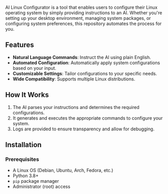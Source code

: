 AI Linux Configurator is a tool that enables users to configure their Linux operating system by simply providing instructions to an AI. Whether you're setting up your desktop environment, managing system packages, or configuring system preferences, this repository automates the process for you.

## Features
- **Natural Language Commands**: Instruct the AI using plain English.
- **Automated Configuration**: Automatically apply system configurations based on your input.
- **Customizable Settings**: Tailor configurations to your specific needs.
- **Wide Compatibility**: Supports multiple Linux distributions.

## How It Works
1. The AI parses your instructions and determines the required configurations.
2. It generates and executes the appropriate commands to configure your system.
3. Logs are provided to ensure transparency and allow for debugging.

## Installation
### Prerequisites
- A Linux OS (Debian, Ubuntu, Arch, Fedora, etc.)
- Python 3.8+
- `pip` package manager
- Administrator (root) access

